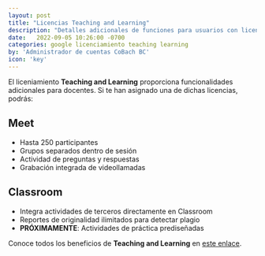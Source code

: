 ```yaml
---
layout: post
title: "Licencias Teaching and Learning"
description: "Detalles adicionales de funciones para usuarios con licenciamiento Teaching and Learning asignado"
date:   2022-09-05 10:26:00 -0700
categories: google licenciamiento teaching learning
by: 'Administrador de cuentas CoBach BC'
icon: 'key'
---
```


El liceniamiento **Teaching and Learning** proporciona funcionalidades adicionales para docentes. Si te han asignado una de dichas licencias, podrás:

## Meet

- Hasta 250 participantes
- Grupos separados dentro de sesión
- Actividad de preguntas y respuestas
- Grabación integrada de videollamadas

## Classroom

- Integra actividades de terceros directamente en Classroom
- Reportes de originalidad ilimitados para detectar plagio
- **PRÓXIMAMENTE**: Actividades de práctica prediseñadas

Conoce todos los beneficios de **Teaching and Learning** en [este enlace](https://edu.google.com/intl/es_mx/workspace-for-education/editions/teaching-and-learning-upgrade/).